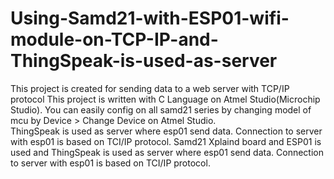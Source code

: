 # Using-Samd21-with-ESP01-wifi-module-on-TCP-IP-and-ThingSpeak-is-used-as-server
This project is created for sending data to a web server with TCP/IP protocol
This project is written with C Language on Atmel Studio(Microchip Studio). 
You can easily config on all samd21 series by changing model of mcu by Device > Change Device on Atmel Studio.  
ThingSpeak is used as server where esp01 send data. Connection to server with esp01 is based on TCI/IP protocol.
Samd21 Xplaind board and ESP01 is used and ThingSpeak is used as server where esp01 send data. 
Connection to server with esp01 is based on TCI/IP protocol.

